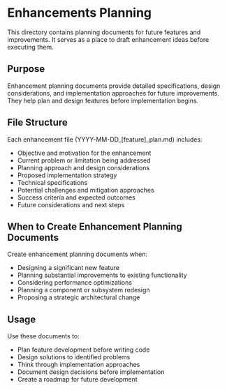 # Enhancements Planning

This directory contains planning documents for future features and improvements. It serves as a place to draft enhancement ideas before executing them.

## Purpose

Enhancement planning documents provide detailed specifications, design considerations, and implementation approaches for future improvements. They help plan and design features before implementation begins.

## File Structure

Each enhancement file (YYYY-MM-DD_[feature]_plan.md) includes:

- Objective and motivation for the enhancement
- Current problem or limitation being addressed
- Planning approach and design considerations
- Proposed implementation strategy
- Technical specifications
- Potential challenges and mitigation approaches
- Success criteria and expected outcomes
- Future considerations and next steps

## When to Create Enhancement Planning Documents

Create enhancement planning documents when:

- Designing a significant new feature
- Planning substantial improvements to existing functionality
- Considering performance optimizations
- Planning a component or subsystem redesign
- Proposing a strategic architectural change

## Usage

Use these documents to:

- Plan feature development before writing code
- Design solutions to identified problems
- Think through implementation approaches
- Document design decisions before implementation
- Create a roadmap for future development
